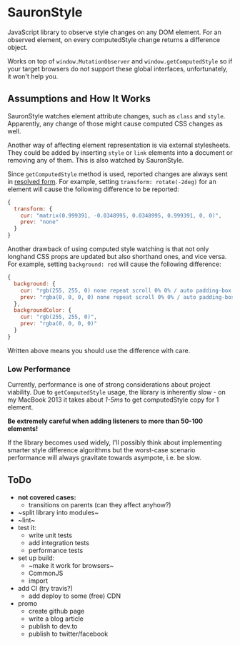 # SauronStyle

JavaScript library to observe style changes on any DOM element. For an observed element, on every computedStyle change returns a difference object.

Works on top of `window.MutationObserver` and `window.getComputedStyle` so if your target browsers do not support these global interfaces, unfortunately, it won't help you.

## Assumptions and How It Works
SauronStyle watches element attribute changes, such as `class` and `style`. Apparently, any change of those might cause computed CSS changes as well.

Another way of affecting element representation is via external stylesheets. They could be added by inserting `style` or `link` elements into a document or removing any of them. This is also watched by SauronStyle.

Since `getComputedStyle` method is used, reported changes are always sent in [resolved form](https://developer.mozilla.org/en-US/docs/Web/CSS/resolved_value). For example, setting `transform: rotate(-2deg)` for an element will cause the following difference to be reported:

```javascript
{
  transform: {
    cur: "matrix(0.999391, -0.0348995, 0.0348995, 0.999391, 0, 0)",
    prev: "none"
  }
}
```

Another drawback of using computed style watching is that not only longhand CSS props are updated but also shorthand ones, and vice versa. For example, setting `background: red` will cause the following difference:

```javascript
{
  background: {
    cur: "rgb(255, 255, 0) none repeat scroll 0% 0% / auto padding-box border-box",
    prev: "rgba(0, 0, 0, 0) none repeat scroll 0% 0% / auto padding-box border-box"
  },
  backgroundColor: {
    cur: "rgb(255, 255, 0)",
    prev: "rgba(0, 0, 0, 0)"
  }
}
```
Written above means you should use the difference with care.

### Low Performance

Currently, performance is one of strong considerations about project viability. Due to `getComputedStyle` usage, the library is inherently slow - on my MacBook 2013 it takes about *1-5ms* to get computedStyle copy for 1 element.

**Be extremely careful when adding listeners to more than 50-100 elements!**

If the library becomes used widely, I'll possibly think about implementing smarter style difference algorithms but the worst-case scenario performance will always gravitate towards asympote, i.e. be slow.


## ToDo
- **not covered cases:**
  - transitions on parents (can they affect anyhow?)
- ~split library into modules~
- ~lint~
- test it:
  - write unit tests
  - add integration tests
  - performance tests
- set up build:
  - ~make it work for browsers~
  - CommonJS
  - import
- add CI (try travis?)
  - add deploy to some (free) CDN
- promo
  - create github page
  - write a blog article
  - publish to dev.to
  - publish to twitter/facebook

